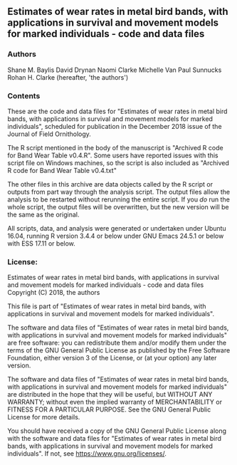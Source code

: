 ## Estimates of wear rates in metal bird bands, with applications in survival and movement models for marked individuals - code and data files

### Authors

Shane M. Baylis 
David Drynan 
Naomi Clarke 
Michelle Van 
Paul Sunnucks 
Rohan H. Clarke
(hereafter, 'the authors')


### Contents

These are the code and data files for "Estimates of wear rates in metal bird bands, with applications in survival and movement models for marked individuals", scheduled for publication in the December 2018 issue of the Journal of Field Ornithology.

The R script mentioned in the body of the manuscript is "Archived R code for Band Wear Table v0.4.R". Some users have reported issues with this script file on Windows machines, so the script is also included as "Archived R code for Band Wear Table v0.4.txt"

The other files in this archive are data objects called by the R script or outputs from part way through the analysis script. The output files allow the analysis to be restarted without rerunning the entire script. If you *do* run the whole script, the output files will be overwritten, but the new version will be the same as the original.

All scripts, data, and analysis were generated or undertaken under Ubuntu 16.04, running R version 3.4.4 or below under GNU Emacs 24.5.1 or below with ESS 17.11 or below.


### License: 

Estimates of wear rates in metal bird bands, with applications in survival and movement models for marked individuals - code and data files
Copyright (C) 2018, the authors

This file is part of "Estimates of wear rates in metal bird bands, with applications in survival and movement models for marked individuals".

The software and data files of "Estimates of wear rates in metal bird bands, with applications in survival and movement models for marked individuals" are free software: you can redistribute them and/or modify them under the terms of the GNU General Public License as published by the Free Software Foundation, either version 3 of the License, or (at your option) any later version.

The software and data files of "Estimates of wear rates in metal bird bands, with applications in survival and movement models for marked individuals" are distributed in the hope that they will be useful, but WITHOUT ANY WARRANTY; without even the implied warranty of MERCHANTABILITY or FITNESS FOR A PARTICULAR PURPOSE.  See the GNU General Public License for more details.

You should have received a copy of the GNU General Public License along with the software and data files for "Estimates of wear rates in metal bird bands, with applications in survival and movement models for marked individuals".  If not, see <https://www.gnu.org/licenses/>.
